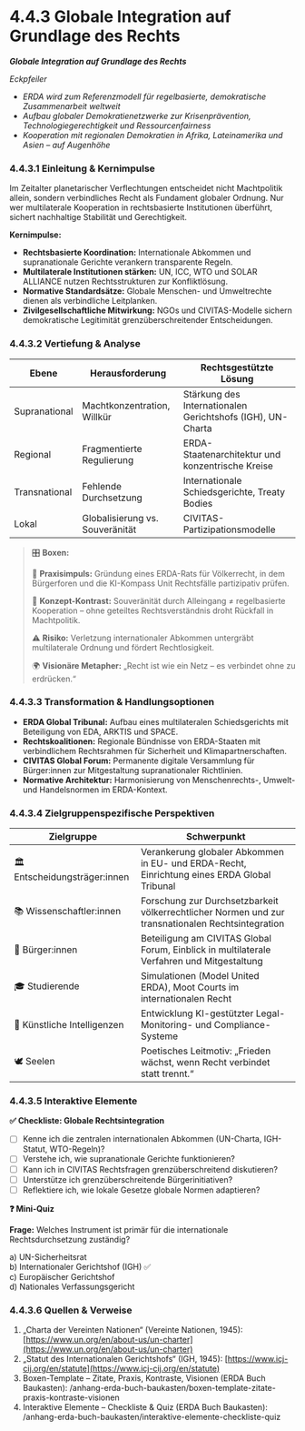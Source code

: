 # 4.4.3 Globale Integration auf Grundlage des Rechts

_**Globale Integration auf Grundlage des Rechts**_

_Eckpfeiler_

* _ERDA wird zum Referenzmodell für regelbasierte, demokratische Zusammenarbeit weltweit_
* _Aufbau globaler Demokratienetzwerke zur Krisenprävention, Technologiegerechtigkeit und Ressourcenfairness_
* _Kooperation mit regionalen Demokratien in Afrika, Lateinamerika und Asien – auf Augenhöhe_

### 4.4.3.1 Einleitung & Kernimpulse

Im Zeitalter planetarischer Verflechtungen entscheidet nicht Machtpolitik allein, sondern verbindliches Recht als Fundament globaler Ordnung. Nur wer multilaterale Kooperation in rechtsbasierte Institutionen überführt, sichert nachhaltige Stabilität und Gerechtigkeit.

**Kernimpulse:**

* **Rechtsbasierte Koordination:** Internationale Abkommen und supranationale Gerichte verankern transparente Regeln.
* **Multilaterale Institutionen stärken:** UN, ICC, WTO und SOLAR ALLIANCE nutzen Rechtsstrukturen zur Konfliktlösung.
* **Normative Standardsätze:** Globale Menschen- und Umweltrechte dienen als verbindliche Leitplanken.
* **Zivilgesellschaftliche Mitwirkung:** NGOs und CIVITAS-Modelle sichern demokratische Legitimität grenzüberschreitender Entscheidungen.

### 4.4.3.2 Vertiefung & Analyse

| Ebene         | Herausforderung                 | Rechtsgestützte Lösung                                     |
| ------------- | ------------------------------- | ---------------------------------------------------------- |
| Supranational | Machtkonzentration, Willkür     | Stärkung des Internationalen Gerichtshofs (IGH), UN-Charta |
| Regional      | Fragmentierte Regulierung       | ERDA-Staatenarchitektur und konzentrische Kreise           |
| Transnational | Fehlende Durchsetzung           | Internationale Schiedsgerichte, Treaty Bodies              |
| Lokal         | Globalisierung vs. Souveränität | CIVITAS-Partizipationsmodelle                              |

> 🎛️ **Boxen:**
>
> 📌 **Praxisimpuls:** Gründung eines ERDA-Rats für Völkerrecht, in dem Bürgerforen und die KI-Kompass Unit Rechtsfälle partizipativ prüfen.
>
> 🧐 **Konzept-Kontrast:** Souveränität durch Alleingang ≠ regelbasierte Kooperation – ohne geteiltes Rechtsverständnis droht Rückfall in Machtpolitik.
>
> ⚠️ **Risiko:** Verletzung internationaler Abkommen untergräbt multilaterale Ordnung und fördert Rechtlosigkeit.
>
> 🌍 **Visionäre Metapher:** „Recht ist wie ein Netz – es verbindet ohne zu erdrücken.“

### 4.4.3.3 Transformation & Handlungsoptionen

* **ERDA Global Tribunal:** Aufbau eines multilateralen Schiedsgerichts mit Beteiligung von EDA, ARKTIS und SPACE.
* **Rechtskoalitionen:** Regionale Bündnisse von ERDA-Staaten mit verbindlichem Rechtsrahmen für Sicherheit und Klimapartnerschaften.
* **CIVITAS Global Forum:** Permanente digitale Versammlung für Bürger:innen zur Mitgestaltung supranationaler Richtlinien.
* **Normative Architektur:** Harmonisierung von Menschenrechts-, Umwelt- und Handelsnormen im ERDA-Kontext.

### 4.4.3.4 Zielgruppenspezifische Perspektiven

| Zielgruppe                    | Schwerpunkt                                                                                       |
| ----------------------------- | ------------------------------------------------------------------------------------------------- |
| 🏛️ Entscheidungsträger:innen | Verankerung globaler Abkommen in EU- und ERDA-Recht, Einrichtung eines ERDA Global Tribunal       |
| 📚 Wissenschaftler:innen      | Forschung zur Durchsetzbarkeit völkerrechtlicher Normen und zur transnationalen Rechtsintegration |
| 🧍 Bürger:innen               | Beteiligung am CIVITAS Global Forum, Einblick in multilaterale Verfahren und Mitgestaltung        |
| 🎓 Studierende                | Simulationen (Model United ERDA), Moot Courts im internationalen Recht                            |
| 🤖 Künstliche Intelligenzen   | Entwicklung KI-gestützter Legal-Monitoring- und Compliance-Systeme                                |
| 🕊️ Seelen                    | Poetisches Leitmotiv: „Frieden wächst, wenn Recht verbindet statt trennt.“                        |

### 4.4.3.5 Interaktive Elemente

**✅ Checkliste: Globale Rechtsintegration**

* [ ] Kenne ich die zentralen internationalen Abkommen (UN-Charta, IGH-Statut, WTO-Regeln)?
* [ ] Verstehe ich, wie supranationale Gerichte funktionieren?
* [ ] Kann ich in CIVITAS Rechtsfragen grenzüberschreitend diskutieren?
* [ ] Unterstütze ich grenzüberschreitende Bürgerinitiativen?
* [ ] Reflektiere ich, wie lokale Gesetze globale Normen adaptieren?

**❓ Mini-Quiz**

**Frage:** Welches Instrument ist primär für die internationale Rechtsdurchsetzung zuständig?

a) UN-Sicherheitsrat\
b) Internationaler Gerichtshof (IGH) ✅\
c) Europäischer Gerichtshof\
d) Nationales Verfassungsgericht

### 4.4.3.6 Quellen & Verweise

1. „Charta der Vereinten Nationen“ (Vereinte Nationen, 1945): [https://www.un.org/en/about-us/un-charter](https://www.un.org/en/about-us/un-charter)
2. „Statut des Internationalen Gerichtshofs“ (IGH, 1945): [https://www.icj-cij.org/en/statute](https://www.icj-cij.org/en/statute)
3. Boxen-Template – Zitate, Praxis, Kontraste, Visionen (ERDA Buch Baukasten): /anhang-erda-buch-baukasten/boxen-template-zitate-praxis-kontraste-visionen
4. Interaktive Elemente – Checkliste & Quiz (ERDA Buch Baukasten): /anhang-erda-buch-baukasten/interaktive-elemente-checkliste-quiz
